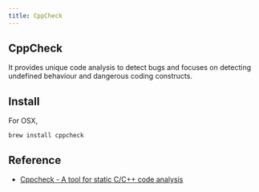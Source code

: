 ```yaml
---
title: CppCheck
---
```


## CppCheck
It provides unique code analysis to detect bugs and focuses on detecting undefined behaviour and dangerous coding constructs.

## Install
For OSX,

```
brew install cppcheck
```

## Reference
* [Cppcheck \- A tool for static C/C\+\+ code analysis](http://cppcheck.sourceforge.net/)

